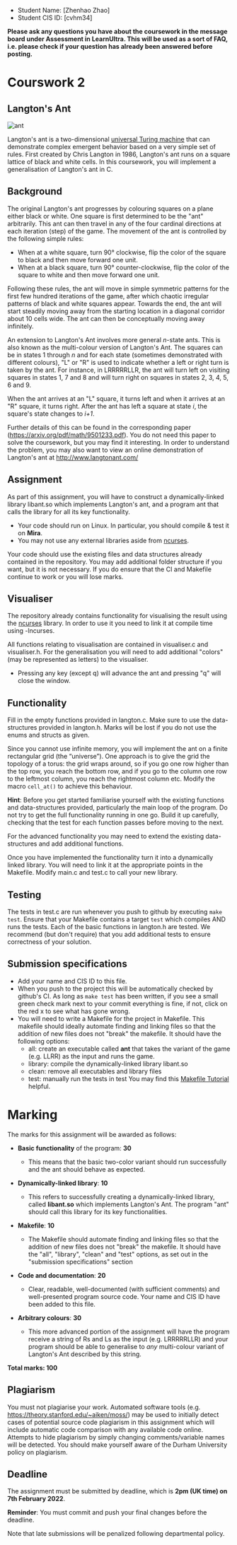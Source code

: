 - Student Name: [Zhenhao Zhao]
- Student CIS ID: [cvhm34]

**Please ask any questions you have about the coursework in the message board under Assessment in LearnUltra. This will be used as a sort of FAQ, i.e. please check if your question has already been answered before posting.**

# Courswork 2
## Langton's Ant

![ant](https://upload.wikimedia.org/wikipedia/commons/thumb/e/ed/CA3061-81k7.png/1024px-CA3061-81k7.png)

Langton's ant is a two-dimensional [universal Turing machine](https://web.mit.edu/manoli/turing/www/turing.html) that can demonstrate complex emergent behavior based on a very simple set of rules. First created by Chris Langton in 1986, Langton's ant runs on a square lattice of black and white cells. In this coursework, you will implement a generalisation of Langton's ant in C.

## Background

The original Langton's ant progresses by colouring squares on a plane either black or white. One square is first determined to be the "ant" arbitrarily. This ant can then travel in any of the four cardinal directions at each iteration (step) of the game. The movement of the ant is controlled by the following simple rules:

* When at a white square, turn 90° clockwise, flip the color of the square to black and then move forward one unit.
* When at a black square, turn 90° counter-clockwise, flip the color of the square to white and then move forward one unit.

Following these rules, the ant will move in simple symmetric patterns for the first few hundred iterations of the game, after which chaotic irregular patterns of black and white squares appear. Towards the end, the ant will start steadily moving away from the starting location in a diagonal corridor about 10 cells wide. The ant can then be conceptually moving away infinitely.

An extension to Langton's Ant involves more general *n*-state ants. This is also known as the multi-colour version of Langton's Ant. The squares can be in states 1 through *n* and for each state (sometimes demonstrated with different colours), "L" or "R" is used to indicate whether a left or right turn is taken by the ant. For instance, in LRRRRRLLR, the ant will turn left on visiting squares in states 1, 7 and 8 and will turn right on squares in states 2, 3, 4, 5, 6 and 9. 

When the ant arrives at an "L" square, it turns left and when it arrives at an "R" square, it turns right. After the ant has left a square at state *i*, the square's state changes to *i+1*.

Further details of this can be found in the corresponding paper (https://arxiv.org/pdf/math/9501233.pdf). You do not need this paper to solve the coursework, but you may find it interesting. In order to understand the problem, you may also want to view an online demonstration of Langton's ant at http://www.langtonant.com/

## Assignment

As part of this assignment, you will have to construct a dynamically-linked library libant.so which implements  Langton's ant, and a program ant that calls the library for all its key functionality.

- Your code should run on Linux. In particular, you should compile & test it on **Mira**. 
- You may not use any external libraries aside from [ncurses](https://linux.die.net/man/3/ncurses).

Your code should use the existing files and data structures already contained in the repository. You may add additional folder structure if you want, but it is not necessary. If you do ensure that the CI and Makefile continue to work or you will lose marks.

## Visualiser

The repository already contains functionality for visualising the result using the [ncurses](https://en.wikipedia.org/wiki/Ncurses) library. In order to use it you need to link it at compile time using -lncurses.

All functions relating to visualisation are contained in visualiser.c and visualiser.h. For the generalisation you will need to add additional "colors" (may be represented as letters) to the visualiser.

- Pressing any key (except q) will advance the ant and pressing "q" will close the window.

## Functionality

Fill in the empty functions provided in langton.c. Make sure to use the data-structures provided in langton.h. Marks will be lost if you do not use the enums and structs as given.

Since you cannot use infinite memory, you will implement the ant on a finite rectangular grid (the “universe”). One approach is to give the grid the topology of a torus: the grid wraps around, so if you go one row higher than the top row, you reach the bottom row, and if you go to the column one row to the leftmost column, you reach the rightmost column etc. Modify the macro `cell_at()` to achieve this behaviour.

**Hint**: Before you get started familiarise yourself with the existing functions and data-structures provided, particularly the main loop of the program. Do not try to get the full functionality running in one go. Build it up carefully, checking that the test for each function passes before moving to the next.

For the advanced functionality you may need to extend the existing data-structures and add additional functions.

Once you have implemented the functionality turn it into a dynamically linked library. You will need to link it at the appropriate points in the Makefile. Modify main.c and test.c to call your new library.

## Testing

The tests in test.c are run whenever you push to github by executing `make test`. Ensure that your Makefile contains a target `test` which compiles AND runs the tests. Each of the basic functions in langton.h are tested. We recommend (but don't require) that you add additional tests to ensure correctness of your solution.


## Submission specifications

- Add your name and CIS ID to this file.
- When you push to the project this will be automatically checked by github's CI. As long as `make test` has been written, if you see a small green check mark next to your commit everything is fine, if not, click on the red x to see what has gone wrong.
- You will need to write a Makefile for the project in Makefile. This makefile should ideally automate finding and linking files so that the addition of new files does not "break" the makefile. It should have the following options:
    - all: create an executable called **ant** that takes the variant of the game (e.g. LLRR) as the input and runs the game.
    - library: compile the dynamically-linked library libant.so
    - clean: remove all executables and library files
    - test: manually run the tests in test
  You may find this [Makefile Tutorial](https://www.cs.colby.edu/maxwell/courses/tutorials/maketutor/) helpful.

# Marking

The marks for this assignment will be awarded as follows: 

- **Basic functionality** of the program: **30**
    - This means that the basic two-color variant should run successfully and the ant should behave as expected.

- **Dynamically-linked library**: **10**
    - This refers to successfully creating a dynamically-linked library, called **libant.so** which implements Langton's Ant. The program "ant" should call this library for its key functionalities.

- **Makefile**: **10**
    - The Makefile should automate finding and linking files so that the addition of new files does not "break" the makefile. It should have the "all", "library", "clean" and "test" options, as set out in the "submission specifications" section

- **Code and documentation**: **20**
    - Clear, readable, well-documented (with sufficient comments) and well-presented program source code. Your name and CIS ID have been added to this file.

- **Arbitrary colours**: **30**
    - This more advanced portion of the assignment will have the program receive a string of Rs and Ls as the input (e.g. LRRRRRLLR) and your program should be able to generalise to *any* multi-colour variant of Langton's Ant described by this string.

**Total marks: 100**

## Plagiarism

You must not plagiarise your work. Automated software tools (e.g. https://theory.stanford.edu/~aiken/moss/) may be used to initially detect cases of potential source code plagiarism in this assignment which will include automatic code comparison with any available code online. Attempts to hide plagiarism by simply changing comments/variable names will be detected. You should make yourself aware of the Durham University policy on plagiarism.

## Deadline

The assignment must be submitted by deadline, which is **2pm (UK time) on 7th February 2022**.

**Reminder**: You must commit and push your final changes before the deadline.

Note that late submissions will be penalized following departmental policy.
